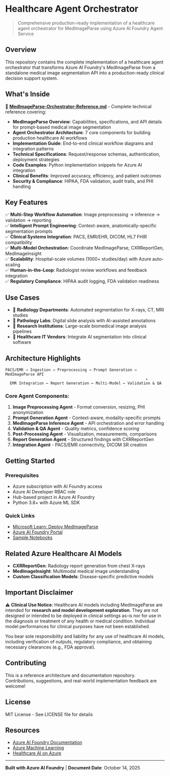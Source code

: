 # Healthcare Agent Orchestrator

> Comprehensive production-ready implementation of a healthcare agent orchestrator for MedImageParse using Azure AI Foundry Agent Service

## Overview

This repository contains the complete implementation of a healthcare agent orchestrator that transforms Azure AI Foundry's MedImageParse from a standalone medical image segmentation API into a production-ready clinical decision support system.

## What's Inside

📄 **[MedImageParse-Orchestrator-Reference.md](./MedImageParse-Orchestrator-Reference.md)** - Complete technical reference covering:

- **MedImageParse Overview**: Capabilities, specifications, and API details for prompt-based medical image segmentation
- **Agent Orchestrator Architecture**: 7 core components for building production healthcare AI workflows
- **Implementation Guide**: End-to-end clinical workflow diagrams and integration patterns
- **Technical Specifications**: Request/response schemas, authentication, deployment strategies
- **Code Examples**: Python implementation snippets for Azure AI integration
- **Clinical Benefits**: Improved accuracy, efficiency, and patient outcomes
- **Security & Compliance**: HIPAA, FDA validation, audit trails, and PHI handling

## Key Features

✅ **Multi-Step Workflow Automation**: Image preprocessing → inference → validation → reporting  
✅ **Intelligent Prompt Engineering**: Context-aware, anatomically-specific segmentation prompts  
✅ **Clinical Systems Integration**: PACS, EMR/EHR, DICOM, HL7 FHIR compatibility  
✅ **Multi-Model Orchestration**: Coordinate MedImageParse, CXRReportGen, MedImageInsight  
✅ **Scalability**: Hospital-scale volumes (1000+ studies/day) with Azure auto-scaling  
✅ **Human-in-the-Loop**: Radiologist review workflows and feedback integration  
✅ **Regulatory Compliance**: HIPAA audit logging, FDA validation readiness  

## Use Cases

- 🏥 **Radiology Departments**: Automated segmentation for X-rays, CT, MRI studies
- 🔬 **Pathology Labs**: Digital slide analysis with AI-assisted annotations
- 🧬 **Research Institutions**: Large-scale biomedical image analysis pipelines
- 🏢 **Healthcare IT Vendors**: Integrate AI segmentation into clinical software

## Architecture Highlights

```
PACS/EMR → Ingestion → Preprocessing → Prompt Generation → MedImageParse API
                                                              ↓
  EMR Integration ← Report Generation ← Multi-Model ← Validation & QA
```

### Core Agent Components:

1. **Image Preprocessing Agent** - Format conversion, resizing, PHI anonymization
2. **Prompt Generation Agent** - Context-aware, modality-specific prompts
3. **MedImageParse Inference Agent** - API orchestration and error handling
4. **Validation & QA Agent** - Quality metrics, confidence scoring
5. **Post-Processing Agent** - Visualization, measurements, comparisons
6. **Report Generation Agent** - Structured findings with CXRReportGen
7. **Integration Agent** - PACS/EMR connectivity, DICOM SR creation

## Getting Started

### Prerequisites

- Azure subscription with AI Foundry access
- Azure AI Developer RBAC role
- Hub-based project in Azure AI Foundry
- Python 3.8+ with Azure ML SDK

### Quick Links

- [Microsoft Learn: Deploy MedImageParse](https://learn.microsoft.com/en-us/azure/ai-foundry/how-to/healthcare-ai/deploy-medimageparse)
- [Azure AI Foundry Portal](https://ai.azure.com/?cid=learnDocs)
- [Sample Notebooks](https://aka.ms/healthcare-ai-examples-mip-deploy)

## Related Azure Healthcare AI Models

- **CXRReportGen**: Radiology report generation from chest X-rays
- **MedImageInsight**: Multimodal medical image understanding
- **Custom Classification Models**: Disease-specific predictive models

## Important Disclaimer

⚠️ **Clinical Use Notice**: Healthcare AI models including MedImageParse are intended for **research and model development exploration**. They are not designed or intended to be deployed in clinical settings as-is nor for use in the diagnosis or treatment of any health or medical condition. Individual model performances for clinical purposes have not been established.

You bear sole responsibility and liability for any use of healthcare AI models, including verification of outputs, regulatory compliance, and obtaining necessary clearances (e.g., FDA approval).

## Contributing

This is a reference architecture and documentation repository. Contributions, suggestions, and real-world implementation feedback are welcome!

## License

MIT License - See LICENSE file for details

## Resources

- [Azure AI Foundry Documentation](https://learn.microsoft.com/en-us/azure/ai-foundry/)
- [Azure Machine Learning](https://learn.microsoft.com/en-us/azure/machine-learning/)
- [Healthcare AI on Azure](https://azure.microsoft.com/en-us/solutions/industries/healthcare/)

---

**Built with Azure AI Foundry** | **Document Date**: October 14, 2025